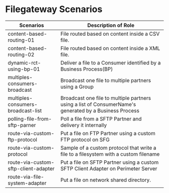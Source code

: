 # Filegateway Scenarios

| Scenarios                           |            Description of Role                                          |
|-------------------------------------|-------------------------------------------------------------------------|
| content-based-routing-01            | File routed based on content inside a CSV file. |
| content-based-routing-02            | File routed based on content inside a XML file. |
| dynamic-rct-using-bp-01             | Deliver a file to a Consumer identified by a Business Process(BP)|
| multiples-consumers-broadcast       | Broadcast one file to multiple partners using a Group|
| multiples-consumers-broadcast-list  | Broadcast one file to multiple partners using a list of ConsumerName's generated by a Business Process|
| polling-file-from-sftp-parner       | Poll a file from a SFTP Partner and delivery it internally  |
| route-via-custom-ftp-protocol       | Put a file on FTP Partner using a custom FTP protocol on SFG |
| route-via-custom-protocol           | Sample of a custom protocol that write a file to a filesystem with a custom filename|
| route-via-custom-sftp-client-adapter| Put a file on SFTP Partner using a custom SFTP Client Adapter on Perimeter Server|
| route-via-file-system-adapter       | Put a file on network shared directory.|
